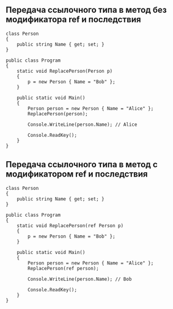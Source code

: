 ## Передача ссылочного типа в метод без модификатора ref и последствия

```
class Person
{
    public string Name { get; set; }        
}

public class Program
{
    static void ReplacePerson(Person p)
    {
        p = new Person { Name = "Bob" };
    }

    public static void Main()
    {
        Person person = new Person { Name = "Alice" };
        ReplacePerson(person);

        Console.WriteLine(person.Name); // Alice

        Console.ReadKey();
    }
}
```


## Передача ссылочного типа в метод с модификатором ref и последствия
```
class Person
{
    public string Name { get; set; }        
}

public class Program
{
    static void ReplacePerson(ref Person p)
    {
        p = new Person { Name = "Bob" };
    }

    public static void Main()
    {
        Person person = new Person { Name = "Alice" };
        ReplacePerson(ref person);

        Console.WriteLine(person.Name); // Bob

        Console.ReadKey();
    }
}
```
